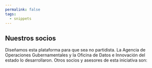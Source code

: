 ```yaml
---
permalink: false
tags:
  - snippets
--- 
```

## Nuestros socios

Diseñamos esta plataforma para que sea no partidista. La Agencia de Operaciones Gubernamentales y la Oficina de Datos e Innovación del estado lo desarrollaron. Otros socios y asesores de esta iniciativa son: